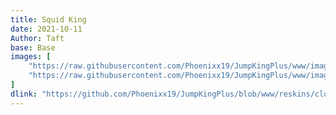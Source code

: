 ```yaml
---
title: Squid King
date: 2021-10-11
Author: Taft
base: Base
images: [
    "https://raw.githubusercontent.com/Phoenixx19/JumpKingPlus/www/images/workshop/reskins/6-banner.png",
    "https://raw.githubusercontent.com/Phoenixx19/JumpKingPlus/www/images/workshop/reskins/6-hover.png"
]
dlink: "https://github.com/Phoenixx19/JumpKingPlus/blob/www/reskins/clothing/Squid%20King.zip"
---
```


